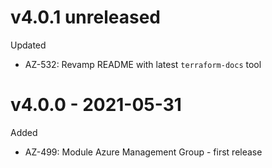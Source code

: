 # v4.0.1 unreleased

Updated
  * AZ-532: Revamp README with latest `terraform-docs` tool

# v4.0.0 - 2021-05-31

Added
  * AZ-499: Module Azure Management Group - first release
